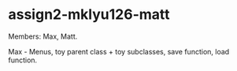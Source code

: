 # assign2-mklyu126-matt
Members: Max, Matt.

Max - Menus, toy parent class + toy subclasses, save function, load function.  